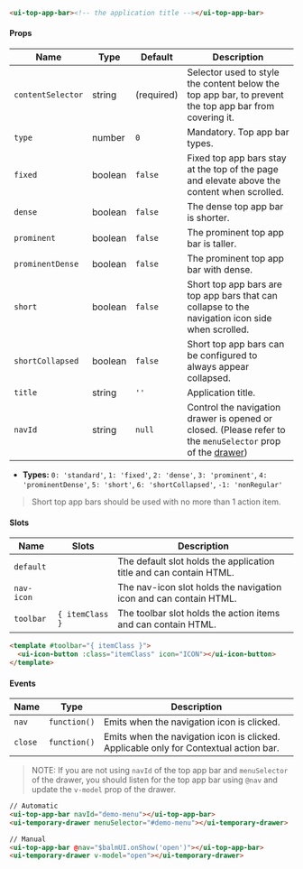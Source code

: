 ```html
<ui-top-app-bar><!-- the application title --></ui-top-app-bar>
```

#### Props

| Name              | Type    | Default    | Description                                                                                                             |
| ----------------- | ------- | ---------- | ----------------------------------------------------------------------------------------------------------------------- |
| `contentSelector` | string  | (required) | Selector used to style the content below the top app bar, to prevent the top app bar from covering it.                  |
| `type`            | number  | `0`        | Mandatory. Top app bar types.                                                                                           |
| `fixed`           | boolean | `false`    | Fixed top app bars stay at the top of the page and elevate above the content when scrolled.                             |
| `dense`           | boolean | `false`    | The dense top app bar is shorter.                                                                                       |
| `prominent`       | boolean | `false`    | The prominent top app bar is taller.                                                                                    |
| `prominentDense`  | boolean | `false`    | The prominent top app bar with dense.                                                                                   |
| `short`           | boolean | `false`    | Short top app bars are top app bars that can collapse to the navigation icon side when scrolled.                        |
| `shortCollapsed`  | boolean | `false`    | Short top app bars can be configured to always appear collapsed.                                                        |
| `title`           | string  | `''`       | Application title.                                                                                                      |
| `navId`           | string  | `null`     | Control the navigation drawer is opened or closed. (Please refer to the `menuSelector` prop of the [drawer](/#/drawer)) |

- **Types:** `0: 'standard'`, `1: 'fixed'`, `2: 'dense'`, `3: 'prominent'`, `4: 'prominentDense'`, `5: 'short'`, `6: 'shortCollapsed'`, `-1: 'nonRegular'`

> Short top app bars should be used with no more than 1 action item.

#### Slots

| Name       | Slots           | Description                                                        |
| ---------- | --------------- | ------------------------------------------------------------------ |
| `default`  |                 | The default slot holds the application title and can contain HTML. |
| `nav-icon` |                 | The nav-icon slot holds the navigation icon and can contain HTML.  |
| `toolbar`  | `{ itemClass }` | The toolbar slot holds the action items and can contain HTML.      |

```html
<template #toolbar="{ itemClass }">
  <ui-icon-button :class="itemClass" icon="ICON"></ui-icon-button>
</template>
```

#### Events

| Name    | Type         | Description                                                                           |
| ------- | ------------ | ------------------------------------------------------------------------------------- |
| `nav`   | `function()` | Emits when the navigation icon is clicked.                                            |
| `close` | `function()` | Emits when the navigation icon is clicked. Applicable only for Contextual action bar. |

> NOTE: If you are not using `navId` of the top app bar and `menuSelector` of the drawer, you should listen for the top app bar using `@nav` and update the `v-model` prop of the drawer.

```html
// Automatic
<ui-top-app-bar navId="demo-menu"></ui-top-app-bar>
<ui-temporary-drawer menuSelector="#demo-menu"></ui-temporary-drawer>

// Manual
<ui-top-app-bar @nav="$balmUI.onShow('open')"></ui-top-app-bar>
<ui-temporary-drawer v-model="open"></ui-temporary-drawer>
```
